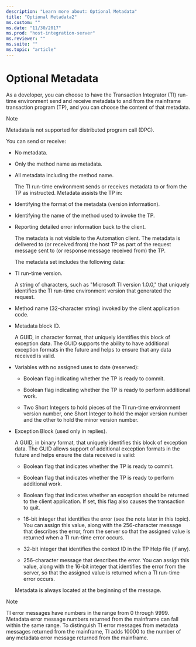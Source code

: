 ```yaml
---
description: "Learn more about: Optional Metadata"
title: "Optional Metadata2"
ms.custom: ""
ms.date: "11/30/2017"
ms.prod: "host-integration-server"
ms.reviewer: ""
ms.suite: ""
ms.topic: "article"
---
```

# Optional Metadata
As a developer, you can choose to have the Transaction Integrator (TI) run-time environment send and receive metadata to and from the mainframe transaction program (TP), and you can choose the content of that metadata.  
  
> [!NOTE]
>  Metadata is not supported for distributed program call (DPC).  
  
 You can send or receive:  
  
- No metadata.  
  
- Only the method name as metadata.  
  
- All metadata including the method name.  
  
  The TI run-time environment sends or receives metadata to or from the TP as instructed. Metadata assists the TP in:  
  
- Identifying the format of the metadata (version information).  
  
- Identifying the name of the method used to invoke the TP.  
  
- Reporting detailed error information back to the client.  
  
  The metadata is not visible to the Automation client. The metadata is delivered to (or received from) the host TP as part of the request message sent to (or response message received from) the TP.  
  
  The metadata set includes the following data:  
  
- TI run-time version.  
  
   A string of characters, such as "Microsoft TI version 1.0.0," that uniquely identifies the TI run-time environment version that generated the request.  
  
- Method name (32-character string) invoked by the client application code.  
  
- Metadata block ID.  
  
   A GUID, in character format, that uniquely identifies this block of exception data. The GUID supports the ability to have additional exception formats in the future and helps to ensure that any data received is valid.  
  
- Variables with no assigned uses to date (reserved):  
  
  -   Boolean flag indicating whether the TP is ready to commit.  
  
  -   Boolean flag indicating whether the TP is ready to perform additional work.  
  
  -   Two Short Integers to hold pieces of the TI run-time environment version number, one Short Integer to hold the major version number and the other to hold the minor version number.  
  
- Exception Block (used only in replies).  
  
   A GUID, in binary format, that uniquely identifies this block of exception data. The GUID allows support of additional exception formats in the future and helps ensure the data received is valid:  
  
  -   Boolean flag that indicates whether the TP is ready to commit.  
  
  -   Boolean flag that indicates whether the TP is ready to perform additional work.  
  
  -   Boolean flag that indicates whether an exception should be returned to the client application. If set, this flag also causes the transaction to quit.  
  
  -   16-bit integer that identifies the error (see the note later in this topic). You can assign this value, along with the 256-character message that describes the error, from the server so that the assigned value is returned when a TI run-time error occurs.  
  
  -   32-bit integer that identifies the context ID in the TP Help file (if any).  
  
  -   256-character message that describes the error. You can assign this value, along with the 16-bit integer that identifies the error from the server, so that the assigned value is returned when a TI run-time error occurs.  
  
  Metadata is always located at the beginning of the message.  
  
> [!NOTE]
>  TI error messages have numbers in the range from 0 through 9999. Metadata error message numbers returned from the mainframe can fall within the same range. To distinguish TI error messages from metadata messages returned from the mainframe, TI adds 10000 to the number of any metadata error message returned from the mainframe.
